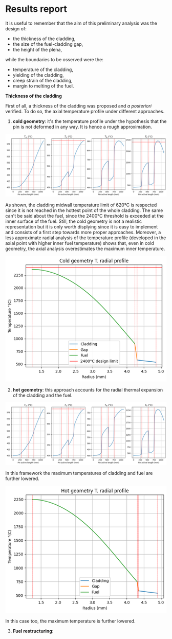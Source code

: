 # Results report
It is useful to remember that the aim of this preliminary analysis was the design of:
*   the	thickness	of	the	cladding,
*   the	size	of	the	fuel-cladding	gap,
*   the	height	of	the	plena,

while the boundaries to be osserved were the:
*   temperature of	the	cladding,
*   yielding of	the	cladding,
*   creep strain of	the	cladding,
*   margin to	melting of	the	fuel.

**Thickness of the cladding**

First of all, a thickness of the cladding was proposed and *a posteriori* verified. To do so, the axial temperature profile under different approaches.
1) **cold geometry**: it's the temperature profile under the hypothesis that the pin is not deformed in any way. It is hence a rough approximation.

![alt text](image.png)

As shown, the cladding midwall temperature limit of 620°C is respected since it is not reached in the hottest point of the whole cladding. The same can't be said about the fuel, since the 2400°C threshold is exceeded at the inner surface of the fuel.
Still, the cold geometry is not a realistic representation but it is only worth displying since it is easy to implement and consists of a first step towards more proper approaches.
Moreover, a less approximate radial analysis of the temperature profile (developed in the axial point with higher inner fuel temperature) shows that, even in cold geometry, the axial analysis overestimates the maximum inner temperature.

![alt text](image-1.png)

2) **hot geometry**: this approach accounts for the radial thermal expansion of the cladding and the fuel.

![alt text](image-2.png)

In this framework the maximum temperatures of cladding and fuel are further lowered.

![alt text](image-3.png)

In this case too, the maximum temperature is further lowered.

3) **Fuel restructuring**:
